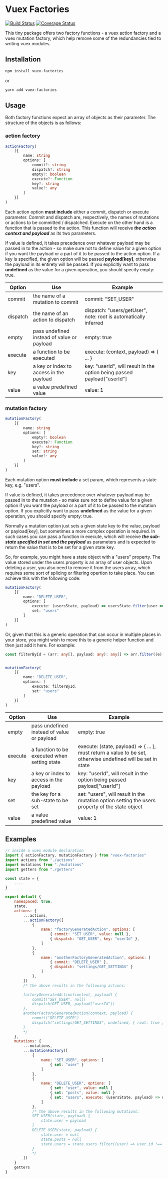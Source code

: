 # Vuex Factories

[![Build Status](https://travis-ci.org/Goldziher/vuex-factories.svg?branch=master)](https://travis-ci.org/Goldziher/vuex-factories) [![Coverage Status](https://coveralls.io/repos/github/Goldziher/vuex-factories/badge.svg?branch=master)](https://coveralls.io/github/Goldziher/vuex-factories?branch=master)

This tiny package offers two factory functions - a vuex action factory and a vuex mutation factory, which help remove some of the redundancies tied to writing vuex modules.

## Installation

```sh
npm install vuex-factories
```

or

```sh
yarn add vuex-factories
```

## Usage

Both factory functions expect an array of objects as their parameter. The structure of the objects is as follows:

### action factory

```typescript
actionFactory(
    [{
        name: string
        options: [
            commit?: string
            dispatch?: string
            empty?: boolean
            execute?: Function
            key?: string
            value?: any
        ]
    }]
)

```

Each action option **must include** either a commit, dispatch or execute parameter. Commit and dispatch are, respectively, the names of mutations or actions to be committed / dispatched. Execute on the other hand is a function that is passed to the action. This function will receive **_the action context and payload_** as its two parameters.

If value is defined, it takes precedence over whatever payload may be passed in to the action - so make sure not to define value for a given option if you want the payload or a part of it to be passed to the action option. If a key is specified, the given option will be passed **payload[key]**, otherwise the payload in its entirety will be passed. If you explicitly want to pass **undefined** as the value for a given operation, you should specify empty: true.

| Option   | Use                                        | Example                                                                 |
| -------- | ------------------------------------------ | ----------------------------------------------------------------------- |
| commit   | the name of a mutation to commit           | commit: "SET_USER"                                                      |
| dispatch | the name of an action to dispatch          | dispatch: "users/getUser", note: root is automatically inferred         |
| empty    | pass undefined instead of value or payload | empty: true                                                             |
| execute  | a function to be executed                  | execute: (context, payload) => { ... }                                  |
| key      | a key or index to access in the payload    | key: "userId", will result in the option being passed payload["userId"] |
| value    | a value predefined value                   | value: 1                                                                |

### mutation factory

```typescript
mutationFactory(
    [{
        name: string
        options: [
            empty?: boolean
            execute?: Function
            key?: string
            set: string
            value?: any
        ]
    }]
)

```

Each mutation option **must include** a set param, which represents a state key, e.g. "users".

If value is defined, it takes precedence over whatever payload may be passed in to the mutation - so make sure not to define value for a given option if you want the payload or a part of it to be passed to the mutation option. If you explicitly want to pass **undefined** as the value for a given operation, you should specify empty: true.

Normally a mutation option just sets a given state key to the value, payload or payload[key], but sometimes a more complex operation is required. In such cases you can pass a function in execute, which will receive **_the sub-state specified in set and the payload_** as parameters and is expected to return the value that is to be set for a given state key.

So, for example, you might have a state object with a "users" property. The value stored under the users property is an array of user objects. Upon deleting a user, you also need to remove it from the users array, which requires some sort of splicing or filtering opertion to take place. You can achieve this with the following code:

```typescript
mutationFactory(
    [{
        name: "DELETE_USER",
        options: [
            execute: (usersState, payload) => usersState.filter(user => user.id !== payload.id),
            set: "users"
        ]
    }]
)

```

Or, given that this is a generic operation that can occur in multiple places in your store, you might wish to move this to a generic helper function and then just add it here. For example:

```typescript
const filterById = (arr: any[], payload: any): any[] => arr.filter((e) => e.id !== payload.id)


mutationFactory(
    [{
        name: "DELETE_USER",
        options: [
            execute: filterById,
            set: "users"
        ]
    }]
)

```

| Option  | Use                                          | Example                                                                                                       |
| ------- | -------------------------------------------- | ------------------------------------------------------------------------------------------------------------- |
| empty   | pass undefined instead of value or payload   | empty: true                                                                                                   |
| execute | a function to be executed when setting state | execute: (state, payload) => { ... }, must return a value to be set, otherwise undefined will be set in state |
| key     | a key or index to access in the payload      | key: "userId", will result in the option being passed payload["userId"]                                       |
| set     | the key for a sub-state to be set            | set: "users", will result in the mutation option setting the users property of the state object               |
| value   | a value predefined value                     | value: 1                                                                                                      |

## Examples

```javascript
// inside a vuex module declaration
import { actionFactory, mutationFactory } from "vuex-factories"
import actions from "./actions"
import mutations from "./mutations"
import getters from "./getters"

const state = {
    ....
}

export default {
    namespaced: true,
    state,
    actions: {
        ...actions,
        ...actionFactory([
            {
                name: "factoryGeneratedAction", options: [
                    { commit: "SET_USER", value: null },
                    { dispatch: "GET_USER", key: "userId" },
                ]
            },
            {
                name: "anotherFactoryGeneratedAction", options: [
                    { commit: "DELETE_USER" },
                    { dispatch: "settings/GET_SETTINGS" }
                ]
            },
        ])
        /* the above results in the following actions:

        factoryGeneratedAction(context, payload) {
            commit("SET_USER", null)
            dispatch(GET_USER, payload["userId"])
        },
        anotherFactoryGeneratedAction(context, payload) {
            commit("DELETE_USER")
            dispatch("settings/GET_SETTINGS", undefined, { root: true })
        }
        */
    },
    mutations: {
        ...mutations,
        ...mutationFactory([
            {
                name: "SET_USER", options: [
                    { set: "user" }
                ]
            },
            {
                name: "DELETE_USER", options: [
                    { set: "user", value: null }
                    { set: "posts", value: null }
                    { set: "users", execute: (usersState, payload) => userState.filter((user) => user.id !== payload.id)) }
                ]
            },
            /* the above results in the following mutations:
            SET_USER(state, payload) {
                state.user = payload
            }
            DELETE_USER(state, payload) {
                state.user = null
                state.posts = null
                state.users = state.users.filter((user) => user.id !== payload.id)
            }
            */
        ])
    }
    getters
}

```
